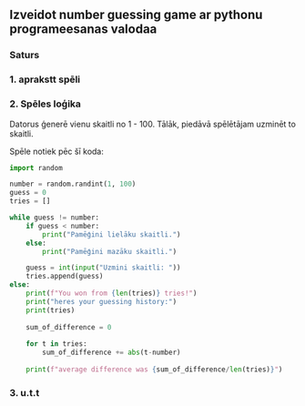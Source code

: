 ## Izveidot number guessing game ar pythonu programeesanas valodaa

### Saturs 

### 1. aprakstt spēli
### 2. Spēles loģika

Datorus ģenerē vienu skaitli no 1 - 100. Tālāk, piedāvā spēlētājam uzminēt to skaitli.

Spēle notiek pēc šī koda:
```py
import random

number = random.randint(1, 100)
guess = 0
tries = []

while guess != number:
    if guess < number:
        print("Pamēģini lielāku skaitli.")
    else:
        print("Pamēģini mazāku skaitli.")

    guess = int(input("Uzmini skaitli: "))
    tries.append(guess)
else:
    print(f"You won from {len(tries)} tries!")
    print("heres your guessing history:")
    print(tries)
    
    sum_of_difference = 0
    
    for t in tries:
        sum_of_difference += abs(t-number)
        
    print(f"average difference was {sum_of_difference/len(tries)}")
```

### 3. u.t.t

